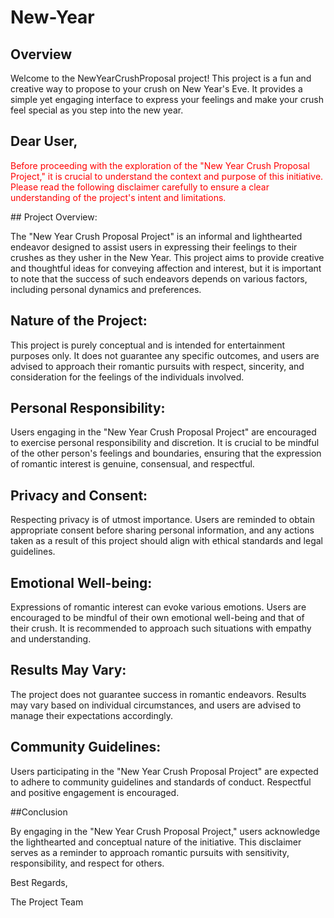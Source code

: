 # New-Year
## Overview
Welcome to the NewYearCrushProposal project! This project is a fun and creative way to propose to your crush on New Year's Eve. It provides a simple yet engaging interface to express your feelings and make your crush feel special as you step into the new year.

## Dear User,
<p style="color:red;">Before proceeding with the exploration of the "New Year Crush Proposal Project," it is crucial to understand the context and purpose of this initiative. Please read the following disclaimer carefully to ensure a clear understanding of the project's intent and limitations.</p>
## Project Overview:

The "New Year Crush Proposal Project" is an informal and lighthearted endeavor designed to assist users in expressing their feelings to their crushes as they usher in the New Year. This project aims to provide creative and thoughtful ideas for conveying affection and interest, but it is important to note that the success of such endeavors depends on various factors, including personal dynamics and preferences.

## Nature of the Project:

This project is purely conceptual and is intended for entertainment purposes only. It does not guarantee any specific outcomes, and users are advised to approach their romantic pursuits with respect, sincerity, and consideration for the feelings of the individuals involved.

## Personal Responsibility:

Users engaging in the "New Year Crush Proposal Project" are encouraged to exercise personal responsibility and discretion. It is crucial to be mindful of the other person's feelings and boundaries, ensuring that the expression of romantic interest is genuine, consensual, and respectful.

## Privacy and Consent:

Respecting privacy is of utmost importance. Users are reminded to obtain appropriate consent before sharing personal information, and any actions taken as a result of this project should align with ethical standards and legal guidelines.

## Emotional Well-being:

Expressions of romantic interest can evoke various emotions. Users are encouraged to be mindful of their own emotional well-being and that of their crush. It is recommended to approach such situations with empathy and understanding.

## Results May Vary:

The project does not guarantee success in romantic endeavors. Results may vary based on individual circumstances, and users are advised to manage their expectations accordingly.

## Community Guidelines:

Users participating in the "New Year Crush Proposal Project" are expected to adhere to community guidelines and standards of conduct. Respectful and positive engagement is encouraged.

##Conclusion

By engaging in the "New Year Crush Proposal Project," users acknowledge the lighthearted and conceptual nature of the initiative. This disclaimer serves as a reminder to approach romantic pursuits with sensitivity, responsibility, and respect for others.

Best Regards,

The Project Team
